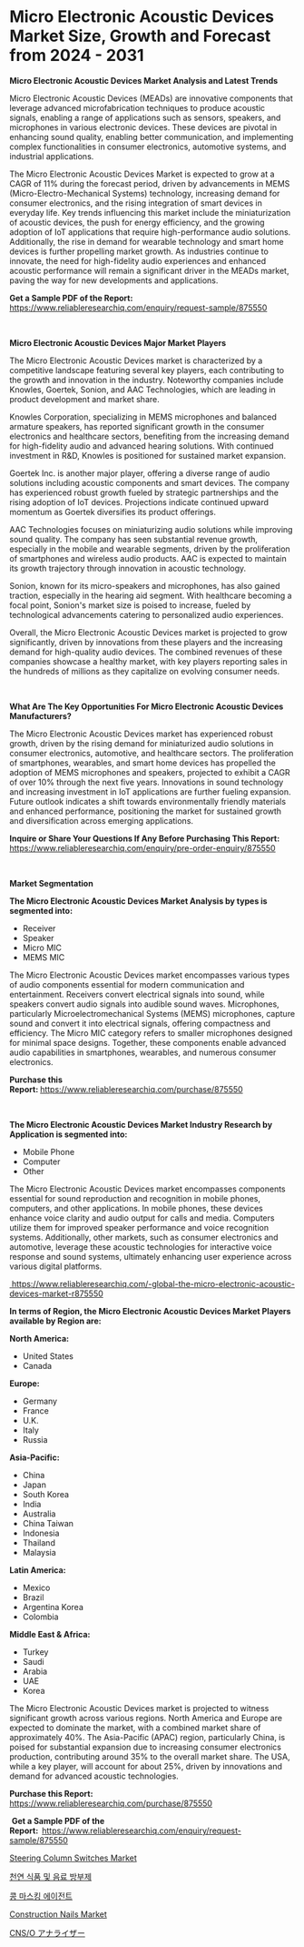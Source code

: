 <p><h1>Micro Electronic Acoustic Devices Market Size, Growth and Forecast from 2024 - 2031</h1></p><p><strong>Micro Electronic Acoustic Devices Market Analysis and Latest Trends</strong></p>
<p><p>Micro Electronic Acoustic Devices (MEADs) are innovative components that leverage advanced microfabrication techniques to produce acoustic signals, enabling a range of applications such as sensors, speakers, and microphones in various electronic devices. These devices are pivotal in enhancing sound quality, enabling better communication, and implementing complex functionalities in consumer electronics, automotive systems, and industrial applications.</p><p>The Micro Electronic Acoustic Devices Market is expected to grow at a CAGR of 11% during the forecast period, driven by advancements in MEMS (Micro-Electro-Mechanical Systems) technology, increasing demand for consumer electronics, and the rising integration of smart devices in everyday life. Key trends influencing this market include the miniaturization of acoustic devices, the push for energy efficiency, and the growing adoption of IoT applications that require high-performance audio solutions. Additionally, the rise in demand for wearable technology and smart home devices is further propelling market growth. As industries continue to innovate, the need for high-fidelity audio experiences and enhanced acoustic performance will remain a significant driver in the MEADs market, paving the way for new developments and applications.</p></p>
<p><strong>Get a Sample PDF of the Report:&nbsp;</strong> <a href="https://www.reliableresearchiq.com/enquiry/request-sample/875550">https://www.reliableresearchiq.com/enquiry/request-sample/875550</a></p>
<p>&nbsp;</p>
<p><strong>Micro Electronic Acoustic Devices Major Market Players</strong></p>
<p><p>The Micro Electronic Acoustic Devices market is characterized by a competitive landscape featuring several key players, each contributing to the growth and innovation in the industry. Noteworthy companies include Knowles, Goertek, Sonion, and AAC Technologies, which are leading in product development and market share.</p><p>Knowles Corporation, specializing in MEMS microphones and balanced armature speakers, has reported significant growth in the consumer electronics and healthcare sectors, benefiting from the increasing demand for high-fidelity audio and advanced hearing solutions. With continued investment in R&D, Knowles is positioned for sustained market expansion.</p><p>Goertek Inc. is another major player, offering a diverse range of audio solutions including acoustic components and smart devices. The company has experienced robust growth fueled by strategic partnerships and the rising adoption of IoT devices. Projections indicate continued upward momentum as Goertek diversifies its product offerings.</p><p>AAC Technologies focuses on miniaturizing audio solutions while improving sound quality. The company has seen substantial revenue growth, especially in the mobile and wearable segments, driven by the proliferation of smartphones and wireless audio products. AAC is expected to maintain its growth trajectory through innovation in acoustic technology.</p><p>Sonion, known for its micro-speakers and microphones, has also gained traction, especially in the hearing aid segment. With healthcare becoming a focal point, Sonion's market size is poised to increase, fueled by technological advancements catering to personalized audio experiences.</p><p>Overall, the Micro Electronic Acoustic Devices market is projected to grow significantly, driven by innovations from these players and the increasing demand for high-quality audio devices. The combined revenues of these companies showcase a healthy market, with key players reporting sales in the hundreds of millions as they capitalize on evolving consumer needs.</p></p>
<p>&nbsp;</p>
<p><strong>What Are The Key Opportunities For Micro Electronic Acoustic Devices Manufacturers?</strong></p>
<p><p>The Micro Electronic Acoustic Devices market has experienced robust growth, driven by the rising demand for miniaturized audio solutions in consumer electronics, automotive, and healthcare sectors. The proliferation of smartphones, wearables, and smart home devices has propelled the adoption of MEMS microphones and speakers, projected to exhibit a CAGR of over 10% through the next five years. Innovations in sound technology and increasing investment in IoT applications are further fueling expansion. Future outlook indicates a shift towards environmentally friendly materials and enhanced performance, positioning the market for sustained growth and diversification across emerging applications.</p></p>
<p><strong>Inquire or Share Your Questions If Any Before Purchasing This Report:</strong> <a href="https://www.reliableresearchiq.com/enquiry/pre-order-enquiry/875550">https://www.reliableresearchiq.com/enquiry/pre-order-enquiry/875550</a></p>
<p>&nbsp;</p>
<p><strong>Market Segmentation</strong></p>
<p><strong>The Micro Electronic Acoustic Devices Market Analysis by types is segmented into:</strong></p>
<p><ul><li>Receiver</li><li>Speaker</li><li>Micro MIC</li><li>MEMS MIC</li></ul></p>
<p><p>The Micro Electronic Acoustic Devices market encompasses various types of audio components essential for modern communication and entertainment. Receivers convert electrical signals into sound, while speakers convert audio signals into audible sound waves. Microphones, particularly Microelectromechanical Systems (MEMS) microphones, capture sound and convert it into electrical signals, offering compactness and efficiency. The Micro MIC category refers to smaller microphones designed for minimal space designs. Together, these components enable advanced audio capabilities in smartphones, wearables, and numerous consumer electronics.</p></p>
<p><strong>Purchase this Report:&nbsp;</strong><a href="https://www.reliableresearchiq.com/purchase/875550">https://www.reliableresearchiq.com/purchase/875550</a></p>
<p>&nbsp;</p>
<p><strong>The Micro Electronic Acoustic Devices Market Industry Research by Application is segmented into:</strong></p>
<p><ul><li>Mobile Phone</li><li>Computer</li><li>Other</li></ul></p>
<p><p>The Micro Electronic Acoustic Devices market encompasses components essential for sound reproduction and recognition in mobile phones, computers, and other applications. In mobile phones, these devices enhance voice clarity and audio output for calls and media. Computers utilize them for improved speaker performance and voice recognition systems. Additionally, other markets, such as consumer electronics and automotive, leverage these acoustic technologies for interactive voice response and sound systems, ultimately enhancing user experience across various digital platforms.</p></p>
<p><a href="https://www.reliableresearchiq.com/-global-the-micro-electronic-acoustic-devices-market-r875550">&nbsp;https://www.reliableresearchiq.com/-global-the-micro-electronic-acoustic-devices-market-r875550</a></p>
<p><strong>In terms of Region, the Micro Electronic Acoustic Devices Market Players available by Region are:</strong></p>
<p>
    <p> <strong> North America: </strong>
        <ul>
            <li>United States</li>
            <li>Canada</li>
        </ul>
        </p> 
    <p> <strong> Europe: </strong>
        <ul>
            <li>Germany</li>
            <li>France</li>
            <li>U.K.</li>
            <li>Italy</li>
            <li>Russia</li>
        </ul>
        </p> 
    <p> <strong> Asia-Pacific: </strong>
        <ul>
            <li>China</li>
            <li>Japan</li>
            <li>South Korea</li>
            <li>India</li>
            <li>Australia</li>
            <li>China Taiwan</li>
            <li>Indonesia</li>
            <li>Thailand</li>
            <li>Malaysia</li>
        </ul>
        </p> 
    <p> <strong> Latin America: </strong>
        <ul>
            <li>Mexico</li>
            <li>Brazil</li>
            <li>Argentina Korea</li>
            <li>Colombia</li>
        </ul>
        </p> 
    <p> <strong> Middle East & Africa: </strong>
        <ul>
            <li>Turkey</li>
            <li>Saudi</li>
            <li>Arabia</li>
            <li>UAE</li>
            <li>Korea</li>
        </ul>
    </p>
    </p>
<p><p>The Micro Electronic Acoustic Devices market is projected to witness significant growth across various regions. North America and Europe are expected to dominate the market, with a combined market share of approximately 40%. The Asia-Pacific (APAC) region, particularly China, is poised for substantial expansion due to increasing consumer electronics production, contributing around 35% to the overall market share. The USA, while a key player, will account for about 25%, driven by innovations and demand for advanced acoustic technologies.</p></p>
<p><strong>Purchase this Report: </strong><a href="https://www.reliableresearchiq.com/purchase/875550">https://www.reliableresearchiq.com/purchase/875550</a></p>
<p>&nbsp;<strong>Get a Sample PDF of the Report:&nbsp;&nbsp;</strong><a href="https://www.reliableresearchiq.com/enquiry/request-sample/875550">https://www.reliableresearchiq.com/enquiry/request-sample/875550</a></p>
<p><strong></strong></p>
<p><p><a href="https://medium.com/@haangelat16/global-steering-column-switches-industry-types-applications-market-players-regional-growth-668d15a480ad">Steering Column Switches Market</a></p><p><a href="https://medium.com/@laurance99/natural-food-and-beverage-preservatives-market-%EC%9D%98-%EA%B8%80%EB%A1%9C%EB%B2%8C-%EC%8B%9C%EC%9E%A5-%EA%B0%9C%EC%9A%94%EB%8A%94-%EC%A0%84-%EC%84%B8%EA%B3%84-%EB%B0%8F-%EC%A3%BC%EC%9A%94-%EC%8B%9C%EC%9E%A5%EC%9D%98-%EC%82%B0%EC%97%85%EC%97%90-%EC%98%81%ED%96%A5%EC%9D%84-%EB%AF%B8%EC%B9%98%EB%8A%94-%EC%A3%BC%EC%9A%94-%ED%8A%B8%EB%A0%8C%EB%93%9C%EC%97%90-%EB%8C%80%ED%95%9C-3db8d1ebc96c">천연 식품 및 음료 방부제</a></p><p><a href="https://medium.com/@laurance99/soy-masking-agents-market-%EC%9D%98-%EA%B8%80%EB%A1%9C%EB%B2%8C-%EC%8B%9C%EC%9E%A5-%EA%B0%9C%EC%9A%94%EB%8A%94-%EC%A0%84-%EC%84%B8%EA%B3%84-%EB%B0%8F-%EC%A3%BC%EC%9A%94-%EC%8B%9C%EC%9E%A5%EC%9D%98-%EC%82%B0%EC%97%85%EC%97%90-%EC%98%81%ED%96%A5%EC%9D%84-%EB%AF%B8%EC%B9%98%EB%8A%94-%EC%A3%BC%EC%9A%94-%ED%8A%B8%EB%A0%8C%EB%93%9C%EC%97%90-%EB%8C%80%ED%95%9C-%EB%8F%85%ED%8A%B9%ED%95%9C-%EA%B4%80%EC%A0%90%EC%9D%84-%EC%A0%9C%EA%B3%B5%ED%95%A9%EB%8B%88%EB%8B%A4-9ba75ac2f926">콩 마스킹 에이전트</a></p><p><a href="https://medium.com/@haangelat16/this-report-aims-to-provide-a-comprehensive-presentation-of-the-global-market-for-construction-d02e7332ed5c">Construction Nails Market</a></p><p><a href="https://medium.com/@adfwe254/chns-o%E3%82%A2%E3%83%8A%E3%83%A9%E3%82%A4%E3%82%B6%E3%83%BC%E5%B8%82%E5%A0%B4%E3%81%AE%E5%8B%95%E5%90%91%E3%81%A8%E5%88%86%E6%9E%90-%E5%B0%86%E6%9D%A5%E3%81%AE%E6%88%90%E9%95%B7%E3%81%AB%E5%90%91%E3%81%91%E3%81%9F%E6%A9%9F%E4%BC%9A%E3%81%A8%E8%AA%B2%E9%A1%8C-2024%E5%B9%B4-2031%E5%B9%B4-c5b6111a3f51">CNS/O アナライザー</a></p></p>